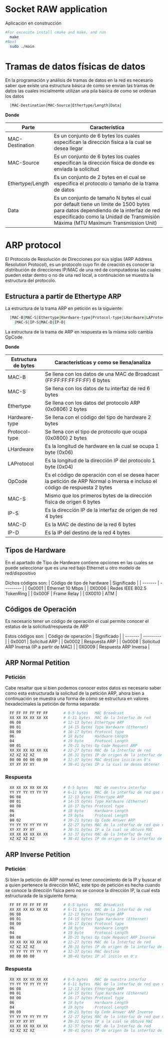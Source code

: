 # Socket RAW application #
Aplicación en construcción

```bash
#For excecute install cmake and make, and run
  make
#Next
  sudo ./main
```
# Tramas de datos físicas de datos #
En la programación y análisis de tramas de datos en la red es necesario saber que existe una estructura básica de como se envian las tramas de datos las cuales inicialmente utilizan una pila básica de como se ordenan los datos
```bash
  |MAC-Destination|MAC-Source|Ethertype/Length|Data|
```
__Donde__

| Parte | Característica |
| ------- | --------- |
| MAC-Destination | Es un conjunto de 6 bytes los cuales especifican la dirección física a la cual se desea llegar |
| MAC-Source | Es un conjunto de 6 bytes los cuales especifican la dirección física de donde es enviada la solicitud |
| Ethertype/Length | Es un conjunto de 2 bytes en el cual se especifica el protocolo o tamaño de la trama de datos |
| Data | Es un conjunto de tamaño N bytes el cual por default tiene un limite de 1500 bytes para datos dependiendo de la interfaz de red especificado como la Unidad de Transmisión Máxima (MTU Maximum Transmission Unit) |


# ARP protocol #
El Protocolo de Resolución de Direcciones por sus siglas (ARP Address Resolution Protocol), es un protocolo cuyo fin de creación es conocer la distribución de direcciones IP/MAC de una red de computadoras las cuales pueden estar dentro o no de una red local, a continuación se muestra la estructura del protocolo.

## Estructura a partir de Ethertype ARP ##

La estructura de la trama ARP en petición es la siguiente:
```bash
  |MAC-B|MAC-S|Ethertype|Hardware-type|Protocol-type|LHardware|LAProtocol|OpCode|
    |MAC-S|IP-S|MAC-D|IP-D|
```

La estructura de la trama de ARP en respuesta es la misma solo cambia OpCode

__Donde__

| Estructura de bytes | Características y como se llena/analiza |
| ------- | --------- |
| MAC-B | Se llena con los datos de una MAC de Broadcast (FF:FF:FF:FF:FF:FF) 6 bytes |
| MAC-S | Se llena con los datos de tu interfaz de red 6 bytes |
| Ethertype | Se llena con los datos del protocolo ARP (0x0806) 2 bytes |
| Hardware-type | Se llena con el código del tipo de hardware 2 bytes |
| Protocol-type | Se llena con el tipo de protocolo que ocupa (0x0800) 2 bytes |
| LHardware | Es la longitud de hardware en la cual se ocupa 1 byte (0x06) |
| LAProtocol | Es la longitud de la dirección IP del protocolo 1 byte (0x04) |
| OpCode | Es el código de operación con el se desea hacer la petición de ARP Normal o Inversa e incluso el código de respuesta 2 bytes |
| MAC-S | Mismo que los primeros bytes de la dirección física de origen 6 bytes |
| IP-S | Es la dirección IP de la interfaz de origen de red 4 bytes |
| MAC-D | Es la MAC de destino de la red 6 bytes |
| IP-D | Es la IP del destino de la red 4 bytes |


## Tipos de Hardware ##

En el apartado de Tipo de Hardware contiene opciones en las cuales se puede seleccionar que es una red bajo Ethernet u otro modelo de red/dispositivo

Dichos códigos son:
| Código de tipo de hardware | Significado |
| ------- | --------- |
| 0x0001 | Ethernet 10 Mbps |
| 0X0006 | Redes IEEE 802.5 TokenRing |
| 0x000F | Frame Relay |
| 0X0010 | ATM |

## Códigos de Operación ##

Es necesario tener un código de operación el cual permite conocer el estatus de la solicitud/respuesta de ARP

Estos códigos son:
| Código de operación | Significado |
| ------- | --------- |
| 0x0001 | Solicitud ARP |
| 0x0002 | Respuesta ARP |
| 0x0008 | Solicitud ARP Inversa (IP a partir de MAC) |
| 0X0009 | Respuesta ARP Inversa |

## ARP Normal Petition ##

### Petición ###

Cabe resaltar que si bien podemos conocer estos datos es necesario saber como esta estructurada la solicitud de la petición ARP, ahora bien a continuación se muestra una forma de cómo se estructura en valores hexadecimales la petición de forma separada:

```bash
  FF FF FF FF FF FF       # 0-5 bytes   MAC Broadcast
  XX XX XX XX XX XX       # 6-11 bytes  MAC de la Interfaz de red
  06 08                   # 12-13 bytes Ethertype ARP
  00 01                   # 14-15 bytes Type Hardware (Ethernet)
  08 00                   # 16-17 bytes Protocol type
  06                      # 18 byte     Hardware Length
  04                      # 19 byte     Protocol Length
  00 01                   # 20-21 bytes Op Code Request ARP
  XX XX XX XX XX XX       # 22-27 bytes MAC de la Interfaz de red
  XZ XZ XZ XZ             # 28-31 bytes IP de origen de la interfaz de red
  00 00 00 00 00 00       # 32-37 bytes MAC destino inicio en 0's
  XY XY XY XY             # 38-41 bytes IP a la cual se desea obtener la MAC
```

### Respuesta ###
```bash
  XX XX XX XX XX XX       # 0-5 bytes   MAC de nuestra interfaz
  YY YY YY YY YY YY       # 6-11 bytes  MAC de la interfaz de red que nos responde
  06 08                   # 12-13 bytes Ethertype ARP
  00 01                   # 14-15 bytes Type Hardware (Ethernet)
  08 00                   # 16-17 bytes Protocol type
  06                      # 18 byte     Hardware Length
  04                      # 19 byte     Protocol Length
  00 02                   # 20-21 bytes Op Code Answer ARP
  YY YY YY YY YY YY       # 22-27 bytes MAC de la interfaz de red que nos responde
  XY XY XY XY             # 28-31 bytes IP a la cual se obtuvo MAC
  XX XX XX XX XX XX       # 32-37 bytes MAC de la Interfaz de red
  XZ XZ XZ XZ             # 38-41 bytes IP de origen de la interfaz de red
```

## ARP Inverse Petition ##

### Petición ###

Si bien la petición de ARP normal es tener conocimiento de la IP y buscar el a quien pertenece la dirección MAC, este tipo de petición es hecha cuando se conoce la dirección física pero no se conoce la dirección IP, la cual esta estructurada de la siguiente forma:

```bash
  FF FF FF FF FF FF       # 0-5 bytes   MAC Broadcast
  XX XX XX XX XX XX       # 6-11 bytes  MAC de la Interfaz de red
  06 08                   # 12-13 bytes Ethertype ARP
  00 01                   # 14-15 bytes Type Hardware (Ethernet)
  08 00                   # 16-17 bytes Protocol type
  06                      # 18 byte     Hardware Length
  04                      # 19 byte     Protocol Length
  00 08                   # 20-21 bytes Op Code Request ARP Inverse
  XX XX XX XX XX XX       # 22-27 bytes MAC de la Interfaz de red
  XZ XZ XZ XZ             # 28-31 bytes IP de origen de la interfaz de red
  YY YY YY YY YY YY       # 32-37 bytes MAC destino
  00 00 00 00             # 38-41 bytes IP al inicio en 0's
```

### Respuesta ###

```bash
  XX XX XX XX XX XX       # 0-5 bytes   MAC de nuestra interfaz
  YY YY YY YY YY YY       # 6-11 bytes  MAC de la interfaz de red que nos responde
  06 08                   # 12-13 bytes Ethertype ARP
  00 01                   # 14-15 bytes Type Hardware (Ethernet)
  08 00                   # 16-17 bytes Protocol type
  06                      # 18 byte     Hardware Length
  04                      # 19 byte     Protocol Length
  00 09                   # 20-21 bytes Op Code Answer ARP Inverse
  YY YY YY YY YY YY       # 22-27 bytes MAC de la interfaz de red que nos responde
  XY XY XY XY             # 28-31 bytes IP a la cual se obtuvo MAC
  XX XX XX XX XX XX       # 32-37 bytes MAC de la Interfaz de red
  XZ XZ XZ XZ             # 38-41 bytes IP de origen de la interfaz de red
```
